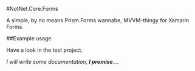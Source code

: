 #NotNet.Core.Forms

A simple, by no means Prism.Forms wannabe, MVVM-thingy for Xamarin Forms.

##Example usage

Have a look in the test project. 

_I will write some documentation, **I promise**...._





